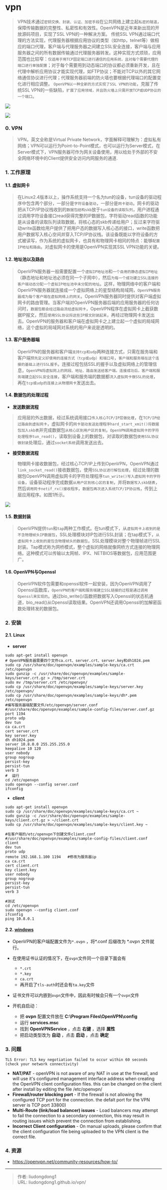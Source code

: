 # vpn


> VPN技术通过`密钥交换、封装、认证、加密手段`在公共网络上建立起`私密的隧道`，保障传输数据的完整性、私密性和有效性。OpenVPN是近年来新出现的开放源码项目，实现了SSL VPN的一种解决方案。 传统SSL VPN通过端口代理的方法实现，代理服务器根据应用协议的类型（如http，telnet等）做相应的端口代理，客户端与代理服务器之间建立SSL安全连接，客户端与应用服务器之间的所有数据传输通过代理服务器转发。这种实现方式烦琐，应用范围也比较窄：`仅适用于用TCP固定端口进行通信的应用系统，且对每个需要代理的端口进行单独配置`；对于每个需要用到动态端口的协议都必须重新开发，且在代理中解析应用协议才能实现代理，如FTP协议；不能对TCP以外的其它网络通信协议进行代理；代理服务器前端的防火墙也要根据代理端口的配置变化进行相应调整。 `OpenVPN以一种全新的方式实现了SSL VPN的功能`，克服了传统SSL VPN的一些缺陷，`扩展了应用领域，并且防火墙上只需开放TCP或UDP协议的一个端口`。

![](https://gitee.com/github-25970295/blogImage/raw/master/img/image-20201206224201009.png)

![](https://gitee.com/github-25970295/blogImage/raw/master/img/image-20201206224430365.png)

### 0. VPN

> VPN，英文全称是Virtual Private Network，字面解释可理解为：虚拟私有网络；VPN可以运行为Point-to-Point模式，也可以运行为Server模式，在Server模式下，VPN服务器可作为网关设备使用，用以给处于外部的不安全网络环境中的Client提供安全访问内网服务的通道.

### 1. 工作原理

#### 1.1. 虚拟网卡

> 在Linux2.4版本以上，操作系统支持一个名为tun的设备，tun设备的驱动程序中包含两个部分，一部分是`字符设备驱动`，一部分是`网卡驱动`。网卡的驱动把从TCP/IP协议栈收到的`数据包结构skb`放于`tun设备的读取队列`，用户进程通过调用字符设备接口read获得完整的IP数据包，字符驱动read函数的功能是从设备的读取队列读取数据，将核心态的skb传递给用户；反过来字符驱动write函数给用户提供了把用户态的数据写入核心态的接口，write函数把用户数据写入核心空间并穿入TCP/IP协议栈。该设备既能以字符设备的方式被读写，作为系统的虚拟网卡，也具有和物理网卡相同的特点：能够`配置IP地址和路由`。对虚拟网卡的使用是OpenVPN实现其SSL VPN功能的关键。

#### 1.2. 地址池以及路由

> OpenVPN服务器一般需要配置一个`虚拟IP地址池`和`一个自用的静态虚拟IP地址`（静态地址和地址池必须在同一个子网中），然后`为每一个成功建立SSL连接的客户端动态分配一个虚拟IP地址池中未分配的地址`。这样，物理网络中的客户端和OpenVPN服务器就连接成一个虚拟网络上的星型结构局域网，`OpenVPN服务器成为每个客户端在虚拟网络上的网关`。OpenVPN服务器同时提供对客户端虚拟网卡的路由管理。当客户端对OpenVPN服务器后端的应用服务器的任何访问时，`数据包都会经过路由流经虚拟网卡`，OpenVPN程序在虚拟网卡上截获数据IP报文，然后`使用SSL协议将这些IP报文封装起来`，再经过物理网卡发送出去。OpenVPN的服务器和客户端在虚拟网卡之上建立起一个虚拟的局域网络，这个虚拟的局域网对系统的用户来说是透明的。

#### 1.3. 客户服务器端

> OpenVPN的服务器和客户端`支持tcp和udp`两种连接方式，只需在服务端和客户端`预先定义好使用的连接方式（tcp或udp）和端口号`，`客户端和服务端在这个连接的基础上进行SSL握手`。连接过程包括SSL的握手以及虚拟网络上的管理信息，`OpenVPN将虚拟网上的网段、地址、路由发送给客户端。连接成功后，客户端和服务端建立起SSL安全连接`，客户端和服务端的数据都`流入虚拟网卡做SSL的处理`，再在`tcp或udp的连接上从物理网卡`发送出去。

#### 1.4. 数据包的处理过程

- **发送数据流程**

> 应用层的外出数据，经过系统调用接口`传入核心TCP/IP层做处理`，在`TCP/IP经过路由到虚拟网卡`，虚拟网卡的`网卡驱动发送处理程序hard_start_xmit()将数据包加入skb表`并完成数据包`从核心区到用户区的复制`，`OpenVPN调用虚拟网卡的字符处理程序tun_read()`，读取到设备上的数据包，对读取的数据包`使用SSL协议做封装`处理后，通过`socket系统`调用发送出去。

- **接受数据流程**

>  物理网卡接收数据包，经过核心TCP/IP上传到OpenVPN，OpenVPN通过`link_socket_read()`接收数据包，使用`SSL协议进行解包处理`，经过处理的数据包OpenVPN调用虚拟网卡的字符处理程序`tun_write()写入虚拟网卡的字符设备`，设备驱动程序完成数据`从用户区到核心区的复制`，并将`数据写入skb链表`，然后`调用网卡netif_rx()接收程序`，`数据包再次进入系统TCP/IP协议栈`，传到上层应用程序。如图1所示。 

![](https://gitee.com/github-25970295/blogImage/raw/master/img/image-20201206223626554.png)

#### 1.5. 数据封装

>  OpenVPN提供`tun`和`tap`两种工作模式。在tun模式下，从`虚拟网卡上收到的是不含物理帧头IP数据包`，SSL处理模块对IP包进行SSL封装；在tap模式下，`从虚拟网卡上收到的是包含物理帧头的数据包`，SSL处理模块对整个物理帧进行SSL封装。Tap模式称为网桥模式，整个虚拟的网络就像网桥方式连接的物理网络。这种模式可以传输以太网帧、IPX、NETBIOS等数据包，应用范围更广。

#### 1.6. OpenVPN与Openssl

> OpenVPN软件包需要和openssl软件一起安装，因为OpenVPN调用了Openssl函数库，`OpenVPN的客户端和服务端建立SSL链接的过程是通过调用Openssl来实现的`。通过bio_write()/函数把数据写入Openssl的状态机通道，bio_read()从Openssl读取结果。OpenVPN还调用Openssl的加解密函数处理转发的数据包。

### 2. 安装

#### 2.1. Linux

- **server**

```shell
sudo apt-get install openvpn
# OpenVPN服务器需要四个文件ca.crt、server.crt、server.key和dh1024.pem
sudo cp /usr/share/doc/openvpn/examples/sample-keys/ca.crt /etc/openvpn
sudo gunzip -c /usr/share/doc/openvpn/examples/sample-keys/server.crt.gz > /tmp/server.crt
sudo mv /tmp/server.crt /etc/openvpn/
sudo cp /usr/share/doc/openvpn/examples/sample-keys/server.key /etc/openvpn/
sudo cp /usr/share/doc/openvpn/examples/sample-keys/dh*.pem /etc/openvpn
#编写服务器端配置文件/etc/openvpn/server.conf  
#/usr/share/doc/openvpn/examples/sample-config-files/server.conf.gz
port 1194
proto udp
dev tun
ca ca.crt
cert server.crt
key server.key
dh dh1024.pem
server 10.8.0.0 255.255.255.0
keepalive 10 120
user nobody
group nogroup
persist-key
persist-tun
verb 3
#  运行
cd /etc/openvpn
sudo openvpn --config server.conf
ifconfig
```

- **client**

```shell
sudo apt-get install openvpn
sudo cp /usr/share/doc/openvpn/examples/sample-keys/ca.crt ~
sudo gunzip -c /usr/share/doc/openvpn/examples/sample-keys/client.crt.gz > ~/client.crt
sudo cp /usr/share/doc/openvpn/examples/sample-keys/client.key ~

#在客户端的/etc/openvpn下创建文件client.conf
#/usr/share/doc/openvpn/examples/sample-config-files/client.conf
client
dev tun
proto udp
remote 192.168.1.100 1194   #修改为服务器ip 
ca ca.crt
cert client.crt
key client.key
user nobody
group nogroup
persist-key
persist-tun
verb 3

#测试
cd /etc/openvpn
sudo openvpn --config client.conf
ifconfig
ping 10.8.0.1
```

#### 2.2. [windows](https://swupdate.openvpn.org/community/releases/openvpn-install-2.4.8-I602-Win10.exe)

- OpenVPN的客户端配置文件为`*.ovpn`  ，将*.conf 后缀改为 *.ovpn 文件就行。
- 在使用证书认证的情况下，在`ovpn`文件同一个目录下面会有
  - `*.crt`
  - `*.key`
  - `ca.crt`
  - 再开启了`tls-auth`时还会有`ta.key`文件
- 证书文件可以内嵌到`ovpn`文件中，因此有时候会只有一个`ovpn`文件

- 开机自启动：
  - 把 **ovpn** 配置文件放在 **C:\Program Files\OpenVPN\config**
  - 运行 **services.msc**
  - 找到 **OpenVPNService** ，点击 **右键** ，选择 **属性**
  - 把启动类型改为 **自动** ，点击 **启动** ，点击 **确定**

### 3. 问题

```
TLS Error: TLS key negotiation failed to occur within 60 seconds (check your network connectivity)
```

- **NAT/PAT** - openVPN is not aware of any NAT in use at the firewall, and will use it's configured management interface address when creating the OpenVPN client configuration files. this can be changed on the client after install by editing the file /etc/openvpn/
- **Firewall/router blocking port** - If the firewall is not allowing the configured TCP port for the connection. the defalt port for the VPN server is TCP port 33800)
- **Multi-Route (link/load balancer) issues** - Load balancers may attempt to fail the connection to a secondary connection, this may result in routing issues which prevent the connection from establishing.
- **Incorrect Client configuration** - On manual uploads, please confirm that the client configuration file being uploaded to the VPN client is the correct file.

### 4. 资源

- https://openvpn.net/community-resources/how-to/

---

> 作者: liudongdong1  
> URL: liudongdong1.github.io/vpn/  

